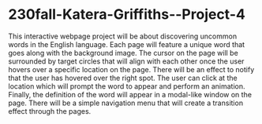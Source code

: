 # 230fall-Katera-Griffiths--Project-4

This interactive webpage project will be about discovering uncommon words in the English language. 
Each page will feature a unique word that goes along with the background image. The cursor on the page
will be surrounded by target circles that will align with each other once the user hovers over a specific location
on the page. There will be an effect to notify that the user has hovered over the right spot. The user can click at the location
which will prompt the word to appear and perform an animation. Finally, the definition of the word will appear in a modal-like window 
on the page. There will be a simple navigation menu that will create a transition effect through the pages. 

